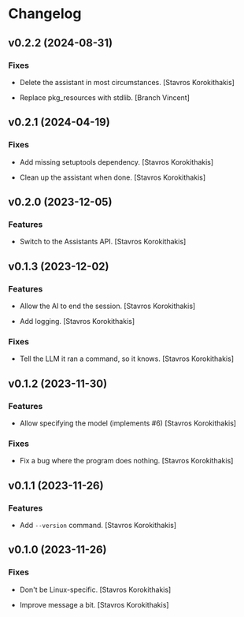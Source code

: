 # Changelog


## v0.2.2 (2024-08-31)

### Fixes

* Delete the assistant in most circumstances. [Stavros Korokithakis]

* Replace pkg_resources with stdlib. [Branch Vincent]


## v0.2.1 (2024-04-19)

### Fixes

* Add missing setuptools dependency. [Stavros Korokithakis]

* Clean up the assistant when done. [Stavros Korokithakis]


## v0.2.0 (2023-12-05)

### Features

* Switch to the Assistants API. [Stavros Korokithakis]


## v0.1.3 (2023-12-02)

### Features

* Allow the AI to end the session. [Stavros Korokithakis]

* Add logging. [Stavros Korokithakis]

### Fixes

* Tell the LLM it ran a command, so it knows. [Stavros Korokithakis]


## v0.1.2 (2023-11-30)

### Features

* Allow specifying the model (implements #6) [Stavros Korokithakis]

### Fixes

* Fix a bug where the program does nothing. [Stavros Korokithakis]


## v0.1.1 (2023-11-26)

### Features

* Add `--version` command. [Stavros Korokithakis]


## v0.1.0 (2023-11-26)

### Fixes

* Don't be Linux-specific. [Stavros Korokithakis]

* Improve message a bit. [Stavros Korokithakis]


